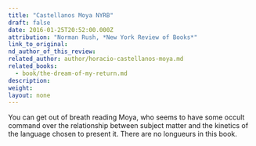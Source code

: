 ```yaml
---
title: "Castellanos Moya NYRB"
draft: false
date: 2016-01-25T20:52:00.000Z
attribution: "Norman Rush, *New York Review of Books*"
link_to_original:
nd_author_of_this_review:
related_author: author/horacio-castellanos-moya.md
related_books:
  - book/the-dream-of-my-return.md
description:
weight:
layout: none
---
```

You can get out of breath reading Moya, who seems to have some occult command over the relationship between subject matter and the kinetics of the language chosen to present it. There are no longueurs in this book.

